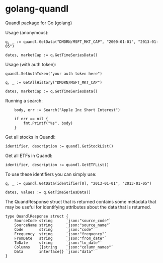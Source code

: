 golang-quandl
=============

Quandl package for Go (golang)

Usage (anonymous):
```
q, _ := quandl.GetData("DMDRN/MSFT_MKT_CAP", "2000-01-01", "2013-01-05")

dates, marketCap := q.GetTimeSeriesData()
```

Usage (with auth token):
```
quandl.SetAuthToken("your auth token here")

q, _ := GetAllHistory("DMDRN/MSFT_MKT_CAP")

dates, marketCap := q.GetTimeSeriesData()

```

Running a search:
```
	body, err := Search("Apple Inc Short Interest")

	if err == nil {
		fmt.Printf("%s", body)
	}
```

Get all stocks in Quandl:
```
identifier, description := quandl.GetStockList()
```

Get all ETFs in Quandl:
```
identifier, description := quandl.GetETFList()
```

To use these identifiers you can simply use:
```
q, _ := quandl.GetData(identifier[0], "2013-01-01", "2013-01-05")

dates, values := q.GetTimeSeriesData()
```

The QuandResponse struct that is returned contains some metadata that may be useful for identifying attributes about the data that is returned.
```
type QuandlResponse struct {
	SourceCode string      `json:"source_code"`
	SourceName string      `json:"source_name"`
	Code       string      `json:"code"`
	Frequency  string      `json:"frequency"`
	FromDate   string      `json:"from_date"`
	ToDate     string      `json:"to_date"`
	Columns    []string    `json:"column_names"`
	Data       interface{} `json:"data"`
}
```
